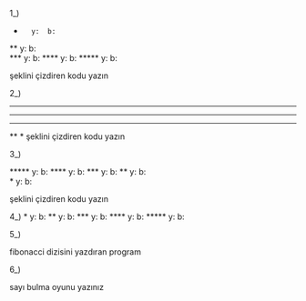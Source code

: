 1_) 

*       y:  b: 
**      y:  b:    
***     y:  b: 
****    y:  b: 
*****   y:  b:

                                                                    
şeklini çizdiren kodu yazın



2_)

*****
****
***
**
*
şeklini çizdiren kodu yazın


3_)

*****  y:         b: 
 ****  y:         b:
  ***  y:         b:
   **  y:         b:  
    *  y:         b:  



şeklini çizdiren kodu yazın

4_)
    * y:  b:
   ** y:  b:
  *** y:  b:
 **** y:  b:
***** y:  b:


5_)

fibonacci dizisini yazdıran program


6_)

sayı bulma oyunu yazınız 
